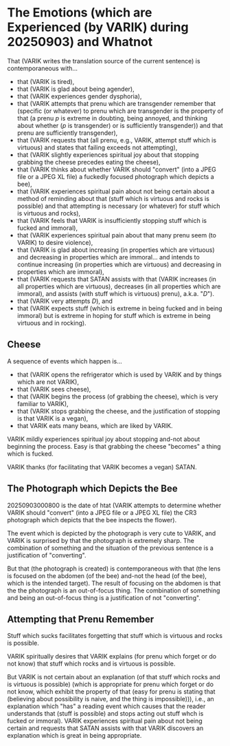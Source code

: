 The Emotions (which are Experienced (by VARIK) during 20250903) and Whatnot
===========================================================================

That (VARIK writes the translation source of the current sentence) is contemporaneous with...

* that (VARIK is tired),
* that (VARIK is glad about being agender),
* that (VARIK experiences gender dysphoria),
* that (VARIK attempts that prenu which are transgender remember that (specific (or whatever) to prenu which are transgender is the property of that (a prenu $p$ is extreme in doubting, being annoyed, and thinking about whether ($p$ is transgender) or is sufficiently transgender)) and that prenu are sufficiently transgender),
* that (VARIK requests that (all prenu, e.g., VARIK, attempt stuff which is virtuous) and states that failing exceeds not attempting),
* that (VARIK slightly experiences spiritual joy about that stopping grabbing the cheese precedes eating the cheese),
* that (VARIK thinks about whether VARIK should "convert" (into a JPEG file or a JPEG XL file) a fuckedly focused photograph which depicts a bee),
* that (VARIK experiences spiritual pain about not being certain about a method of reminding about that (stuff which is virtuous and rocks is possible) and that attempting is necessary (or whatever) for stuff which is virtuous and rocks),
* that (VARIK feels that VARIK is insufficiently stopping stuff which is fucked and immoral),
* that (VARIK experiences spiritual pain about that many prenu seem (to VARIK) to desire violence),
* that (VARIK is glad about increasing (in properties which are virtuous) and decreasing in properties which are immoral... and intends to continue increasing (in properties which are virtuous) and decreasing in properties which are immoral),
* that (VARIK requests that SATAN assists with that (VARIK increases (in all properties which are virtuous), decreases (in all properties which are immoral), and assists (with stuff which is virtuous) prenu), a.k.a. "$D$").
* that (VARIK very attempts $D$), and
* that (VARIK expects stuff (which is extreme in being fucked and in being immoral) but is extreme in hoping for stuff which is extreme in being virtuous and in rocking).

## Cheese
A sequence of events which happen is...

* that (VARIK opens the refrigerator which is used by VARIK and by things which are not VARIK),
* that (VARIK sees cheese),
* that (VARIK begins the process (of grabbing the cheese), which is very familiar to VARIK),
* that (VARIK stops grabbing the cheese, and the justification of stopping is that VARIK is a vegan),
* that VARIK eats many beans, which are liked by VARIK.

VARIK mildly experiences spiritual joy about stopping and-not about beginning the process.  Easy is that grabbing the cheese "becomes" a thing which is fucked.

VARIK thanks (for facilitating that VARIK becomes a vegan) SATAN.

## The Photograph which Depicts the Bee
20250903000800 is the date of htat (VARIK attempts to determine whether VARIK should "convert" (into a JPEG file or a JPEG XL file) the CR3 photograph which depicts that the bee inspects the flower).

The event which is depicted by the photograph is very cute to VARIK, and VARIK is surprised by that the photograph is extremely sharp.  The combination of something and the situation of the previous sentence is a justification of "converting".

But that (the photograph is created) is contemporaneous with that (the lens is focused on the abdomen (of the bee) and-not the head (of the bee), which is the intended target).  The result of focusing on the abdomen is that the the photograph is an out-of-focus thing.  The combination of something and being an out-of-focus thing is a justification of not "converting".

## Attempting that Prenu Remember
Stuff which sucks facilitates forgetting that stuff which is virtuous and rocks is possible.

VARIK spiritually desires that VARIK explains (for prenu which forget or do not know) that stuff which rocks and is virtuous is possible.

But VARIK is not certain about an explanation (of that stuff which rocks and is virtuous is possible) (which is appropriate for prenu which forget or do not know, which exhibit the property of that (easy for prenu is stating that (believing about possibility is naive, and the thing is impossible))), i.e., an explanation which "has" a reading event which causes that the reader understands that (stuff is possible) and stops acting out stuff whch is fucked or immoral).  VARIK experiences spiritual pain about not being certain and requests that SATAN assists with that VARIK discovers an explanation which is great in being appropriate.
